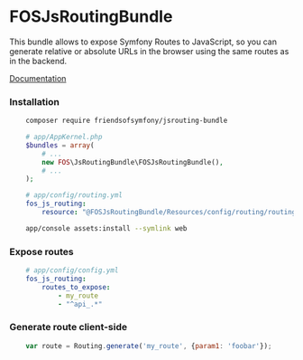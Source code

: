 # FOSJsRoutingBundle

This bundle allows to expose Symfony Routes to JavaScript, so you can generate
relative or absolute URLs in the browser using the same routes as in the backend.

[Documentation](https://symfony.com/doc/master/bundles/FOSJsRoutingBundle/index.html)

### Installation

```bash
    composer require friendsofsymfony/jsrouting-bundle
```

```php
    # app/AppKernel.php
    $bundles = array(
        # ...
        new FOS\JsRoutingBundle\FOSJsRoutingBundle(),
        # ...
    );
```

```yaml
    # app/config/routing.yml
    fos_js_routing:
        resource: "@FOSJsRoutingBundle/Resources/config/routing/routing.xml"
```

```bash
    app/console assets:install --symlink web
```

### Expose routes

```yaml
    # app/config/config.yml
    fos_js_routing:
        routes_to_expose:
            - my_route
            - "^api_.*"
```

### Generate route client-side

```js
    var route = Routing.generate('my_route', {param1: 'foobar'});
```
